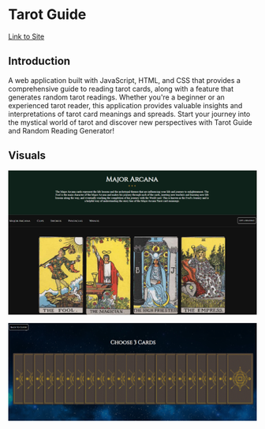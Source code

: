 # Tarot Guide

[Link to Site](https://carring10.github.io/tarot-guide/index.html)

## Introduction

A web application built with JavaScript, HTML, and CSS that provides a comprehensive guide to reading tarot cards, along with a feature that generates random tarot readings. Whether you're a beginner or an experienced tarot reader, this application provides valuable insights and interpretations of tarot card meanings and spreads. Start your journey into the mystical world of tarot and discover new perspectives with Tarot Guide and Random Reading Generator!

## Visuals

![Tarot Guide](images/tarot-guide-screenshot.png)

![Reading](images/reading-screenshot.png)
